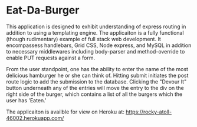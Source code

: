 # Eat-Da-Burger

This application is designed to exhibit understanding of express routing in addition to using a templating engine.  The applicaiton is a fully functional (though rudimentary) example of full stack web development.  It encompassess handlebars, Grid CSS, Node express, and MySQL in addition to necessary middlewares including body-parser and method-override to enable PUT requests against a form.

From the user standpoint, one has the ability to enter the name of the most delicious hamburger he or she can think of.  Hitting submit initiates the post route logic to add the submission to the database.  Clicking the "Devour It" button underneath any of the entries will move the entry to the div on the right side of the burger, which contains a list of all the burgers which the user has 'Eaten.'

The applicaiton is availble for view on Heroku at:
https://rocky-atoll-46002.herokuapp.com/
